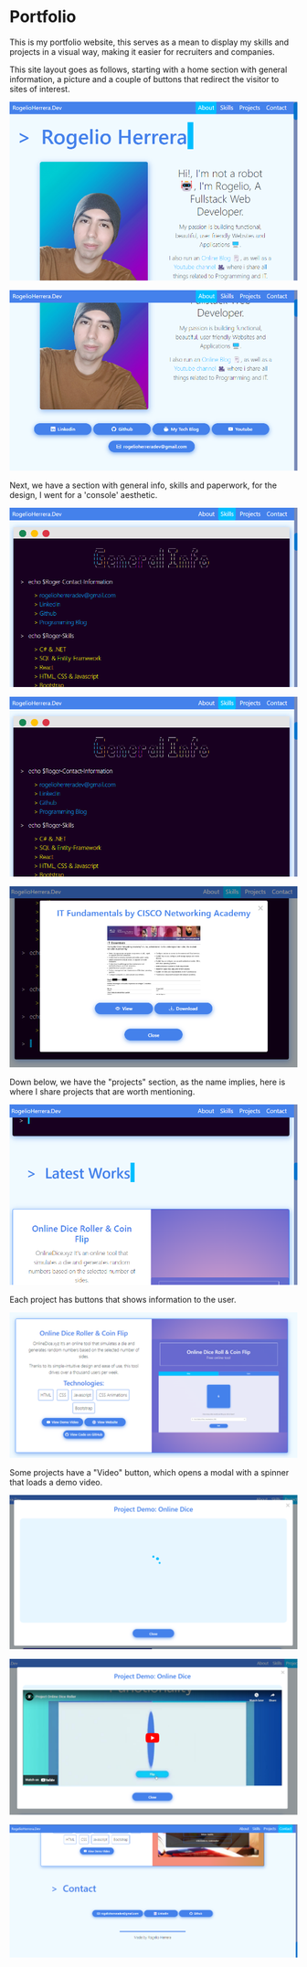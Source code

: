 <h1 align="left">Portfolio</h1>

<p align="left">
This is my portfolio website, this serves as a mean to display my skills and projects in a visual way, making it easier for recruiters and companies.
</p>

<p align="left">
This site layout goes as follows, starting with a home section with general information, a picture and a couple of buttons that redirect the visitor to sites of interest.
</p>

<p align="center">
    <img src="/Screenshots/Home-1.png">
</p>
<p align="center">
    <img src="/Screenshots/Home-2.png">
</p>

<p align="left">
Next, we have a section with general info, skills and paperwork, for the design, I went for a 'console' aesthetic.
</p>

<p align="center">
    <img src="/Screenshots/Info-1.png">
</p>
<p align="center">
    <img src="/Screenshots/Info-1.png">
</p>
<p align="center">
    <img src="/Screenshots/Info-modal.png">
</p>

<p align="left">
Down below, we have the "projects" section, as the name implies, here is where I share projects that are worth mentioning.
</p>

<p align="center">
    <img src="/Screenshots/projects-1.png">
</p>

<p align="left">
Each project has buttons that shows information to the user.
</p>

<p align="center">
    <img src="/Screenshots/projects-2.png">
</p>

<p align="left">
Some projects have a "Video" button, which opens a modal with a spinner that loads a demo video.
</p>

<p align="center">
    <img src="/Screenshots/project-modal-loader.png">
</p>
<p align="center">
    <img src="/Screenshots/project-modal-video.png">
</p>

<p align="center">
    <img src="/Screenshots/contact.png">
</p>
